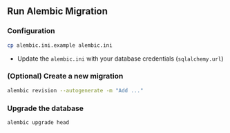 ## Run Alembic Migration

### Configuration

```bash
cp alembic.ini.example alembic.ini
```

- Update the `alembic.ini` with your database credentials (`sqlalchemy.url`)

### (Optional) Create a new migration

```bash
alembic revision --autogenerate -m "Add ..."
```

### Upgrade the database

```bash
alembic upgrade head
```
